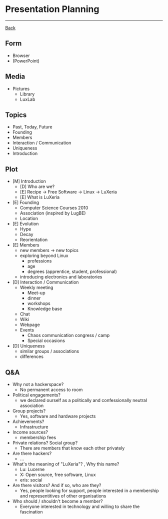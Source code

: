 # Presentation Planning
---

[Back](README.md)

## Form
- Browser
- (PowerPoint)

## Media
- Pictures
    - Library
    - LuxLab

## Topics
- Past, Today, Future
- Founding
- Members
- Interaction / Communication
- Uniqueness
- Introduction

## Plot
- [M] Introduction
    - [D] Who are we?
    - [E] Recipe -> Free Software -> Linux -> LuXeria
    - [E] What is LuXeria
- [E] Founding
    - Computer Science Courses 2010
    - Association (inspired by LugBE)
    - Location
- [E] Evolution
    - Hype
    - Decay
    - Reorientation
- [E] Members
    - new members -> new topics
    - exploring beyond Linux
        - professions
        - age
        - degrees (apprentice, student, professional)
    - introducing electronics and laboratories
- [D] Interaction / Communication
    - Weekly meeting
        - Meet-up
        - dinner
        - workshops
        - Knowledge base
    - Chat
    - Wiki
    - Webpage
    - Events
        - Chaos communication congress / camp
        - Special occasions
- [D] Uniqueness
    - similar groups / associations
    - differences

## Q&A
- Why not a hackerspace?
    - No permanent access to room
- Political engagements?
    - we declared ourself as a politically and confessionally neutral 
      association
- Group projects?
    - Yes, software and hardware projects
- Achievements?
    - Infrastructure
- Income sources?
    - membership fees
- Private relations? Social group?
    - There are members that know each other privately
- Are there hackers?
    - ...
- What's the meaning of "LuXeria"? , Why this name?
    - Lu: Lucerne 
    - X:  Open source, free software, Linux
    - eris: social
- Are there visitors? And if so, who are they?
    - Yes, people looking for support, people interested in a membership 
      and representitives of other organisations
- Who should / shouldn't become a member?
    - Everyone interested in technology and willing to share the fascination
